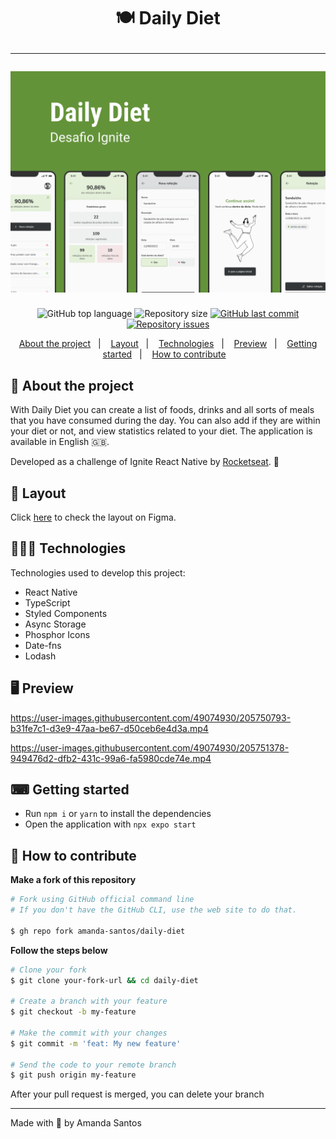 <h1 align="center">
  🍽️ Daily Diet
  <hr />
  <img src="assets/cover.png" alt="" />
</h1>

<p align="center">
  <img alt="GitHub top language" src="https://img.shields.io/github/languages/top/amanda-santos/daily-diet">

  <img alt="Repository size" src="https://img.shields.io/github/repo-size/amanda-santos/daily-diet">

  <a href="https://github.com/amanda-santos/daily-diet/commits/master">
    <img alt="GitHub last commit" src="https://img.shields.io/github/last-commit/amanda-santos/daily-diet">
  </a>

  <a href="https://github.com/amanda-santos/daily-diet/issues">
    <img alt="Repository issues" src="https://img.shields.io/github/issues/amanda-santos/daily-diet">
  </a>
</p>

<p align="center">
  <a href="#-about-the-project">About the project</a>&nbsp;&nbsp;&nbsp;|&nbsp;&nbsp;&nbsp;
  <a href="#-layout">Layout</a>&nbsp;&nbsp;&nbsp;|&nbsp;&nbsp;&nbsp;
  <a href="#-technologies">Technologies</a>&nbsp;&nbsp;&nbsp;|&nbsp;&nbsp;&nbsp;
  <a href="#-preview">Preview</a>&nbsp;&nbsp;&nbsp;|&nbsp;&nbsp;&nbsp;
  <a href="#-getting-started">Getting started</a>&nbsp;&nbsp;&nbsp;|&nbsp;&nbsp;&nbsp;
  <a href="#-how-to-contribute">How to contribute</a>&nbsp;&nbsp;&nbsp;
</p>

## 📝 About the project

<p>
With Daily Diet you can create a list of foods, drinks and all sorts of meals that you have consumed during the day. You can also add if they are within your diet or not, and view statistics related to your diet. The application is available in English 🇬🇧.
</p>

<p>
Developed as a challenge of Ignite React Native by <a href="https://rocketseat.com.br/">Rocketseat</a>. 🚀
</p>

## 🎨 Layout

<p>
  Click <a href="https://www.figma.com/file/Lj7w4t2WG6COLmMIQocs8B/Daily-Diet-(Copy)?node-id=2%3A12&t=lvRk7ie5kKAhKAWF-1">here</a> to check the layout on Figma.
</p>

## 👩🏻‍💻 Technologies

Technologies used to develop this project:

- React Native
- TypeScript
- Styled Components
- Async Storage
- Phosphor Icons
- Date-fns
- Lodash

## 🖥 Preview

https://user-images.githubusercontent.com/49074930/205750793-b31fe7c1-d3e9-47aa-be67-d50ceb6e4d3a.mp4

https://user-images.githubusercontent.com/49074930/205751378-949476d2-dfb2-431c-99a6-fa5980cde74e.mp4

## ⌨ Getting started

- Run `npm i` or `yarn` to install the dependencies
- Open the application with `npx expo start`

## 🤔 How to contribute

**Make a fork of this repository**

```bash
# Fork using GitHub official command line
# If you don't have the GitHub CLI, use the web site to do that.

$ gh repo fork amanda-santos/daily-diet
```

**Follow the steps below**

```bash
# Clone your fork
$ git clone your-fork-url && cd daily-diet

# Create a branch with your feature
$ git checkout -b my-feature

# Make the commit with your changes
$ git commit -m 'feat: My new feature'

# Send the code to your remote branch
$ git push origin my-feature
```

After your pull request is merged, you can delete your branch

---

Made with 💚 by Amanda Santos
